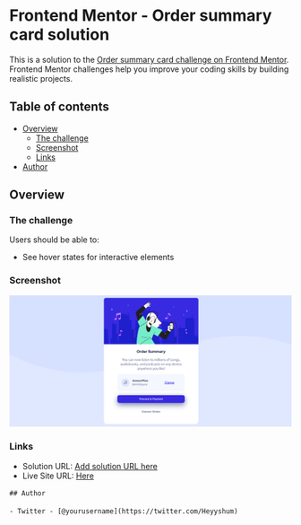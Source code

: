 # Frontend Mentor - Order summary card solution

This is a solution to the [Order summary card challenge on Frontend Mentor](https://www.frontendmentor.io/challenges/order-summary-component-QlPmajDUj). Frontend Mentor challenges help you improve your coding skills by building realistic projects. 

## Table of contents

- [Overview](#overview)
  - [The challenge](#the-challenge)
  - [Screenshot](#screenshot)
  - [Links](#links)
- [Author](#author)


## Overview

### The challenge

Users should be able to:

- See hover states for interactive elements

### Screenshot

![](./images/Screenshot%20(4893).png)


### Links

- Solution URL: [Add solution URL here](https://your-solution-url.com)
- Live Site URL: [Here](https://imaginative-alpaca-484868.netlify.app/)

```
## Author

- Twitter - [@yourusername](https://twitter.com/Heyyshum)

